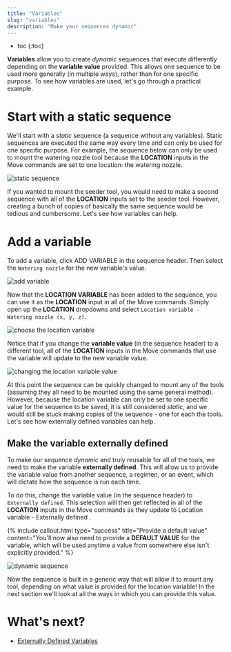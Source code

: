 ```yaml
---
title: "Variables"
slug: "variables"
description: "Make your sequences dynamic"
---
```


* toc
{:toc}

**Variables** allow you to create *dynamic* sequences that execute differently depending on the **variable value** provided. This allows one sequence to be used more generally (in multiple ways), rather than for one specific purpose. To see how variables are used, let's go through a practical example.

# Start with a static sequence

We'll start with a *static* sequence (a sequence without any variables). Static sequences are executed the same way every time and can only be used for one specific purpose. For example, the sequence below can only be used to mount the watering nozzle tool because the **LOCATION** inputs in the <span class="fb-step fb-move">Move</span> commands are set to one location: the watering nozzle.

![static sequence](_images/static_sequence.png)

If you wanted to mount the seeder tool, you would need to make a second sequence with all of the **LOCATION** inputs set to the seeder tool. However, creating a bunch of copies of basically the same sequence would be tedious and cumbersome. Let's see how variables can help.

# Add a variable

To add a variable, click <span class="fb-add-variable">ADD VARIABLE</span> in the sequence header. Then select the `Watering nozzle` for the new variable's value.

![add variable](_images/add_variable.gif)

Now that the **LOCATION VARIABLE** has been added to the sequence, you can use it as the **LOCATION** input in all of the <span class="fb-step fb-move">Move</span> commands. Simply open up the **LOCATION** dropdowns and select `Location variable - Watering nozzle (x, y, z)`.

![choose the location variable](_images/choose_variable.png)

Notice that if you change the **variable value** (in the sequence header) to a different tool, all of the **LOCATION** inputs in the <span class="fb-step fb-move">Move</span> commands that use the variable will update to the new variable value.

![changing the location variable value](_images/changing_variable_value.gif)

At this point the sequence can be quickly changed to mount any of the tools (assuming they all need to be mounted using the same general method). However, because the location variable can only be set to one specific value for the sequence to be saved, it is still considered _static_, and we would still be stuck making copies of the sequence - one for each the tools. Let's see how externally defined variables can help.

## Make the variable externally defined

To make our sequence *dynamic* and truly reusable for all of the tools, we need to make the variable **externally defined**. This will allow us to provide the variable value from another sequence, a regimen, or an event, which will dictate how the sequence is run each time.

To do this, change the variable value (in the sequence header) to `Externally defined`. This selection will then get reflected in all of the **LOCATION** inputs in the <span class="fb-step fb-move">Move</span> commands as they update to <span class="fb-dropdown">Location variable - Externally defined <i class='fa fa-caret-down'></i></span>.

{%
include callout.html
type="success"
title="Provide a default value"
content="You'll now also need to provide a **DEFAULT VALUE** for the variable, which will be used anytime a value from somewhere else isn't explicitly provided."
%}

![dynamic sequence](_images/dynamic_sequence.png)

Now the sequence is built in a generic way that will allow it to mount any tool, depending on what value is provided for the location variable! In the next section we'll look at all the ways in which you can provide this value.

# What's next?

 * [Externally Defined Variables](externally-defined-variables.md)
